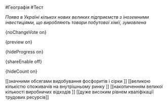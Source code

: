 #Географія #Тест

*Поява в Україні кількох нових великих підприємств з іноземними інвестиціями, що виробляють товари побутової хімії, зумовлена*

{noChangeVote on}

{preview on}

{hideProgress on}

{shareEnable off}

{hideCount on}

[[значними обсягами видобування фосфоритів і сірки ]]
[[великою кількістю споживачів на внутрішньому ринку ]]
[[накопиченням великої кількості виробничих відходів ]]
[[дуже високим рівнем кваліфікації трудових ресурсів]]
